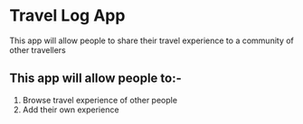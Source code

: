 # Travel Log App

This app will allow people to share their travel experience to a community of other travellers

## This app will allow people to:-

1. Browse travel experience of other people
1. Add their own experience
